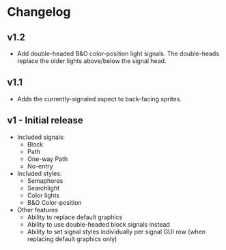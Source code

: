 # Changelog

## v1.2

- Add double-headed B&O color-position light signals. The double-heads replace the older lights above/below the signal head.

## v1.1

- Adds the currently-signaled aspect to back-facing sprites.

## v1 - Initial release

- Included signals:
  - Block
  - Path
  - One-way Path
  - No-entry
- Included styles:
  - Semaphores
  - Searchlight
  - Color lights
  - B&O Color-position
- Other features
  - Ability to replace default graphics
  - Ability to use double-headed block signals instead
  - Ability to set signal styles individually per signal GUI row (when replacing default graphics only)